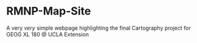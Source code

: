# RMNP-Map-Site
A very _very_ simple webpage highlighting the final Cartography project for GEOG XL 180 @ UCLA Extension 
